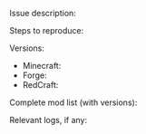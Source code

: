 <!-- Note that this issue tracker is only for issues with RedCraft.
     Please fill out all of the fields below. -->

Issue description: 

Steps to reproduce: 

<!-- If possible, try to reproduce the issue with the latest available versions of everything below.
     List version numbers; don't just say you're running the "latest". -->

Versions:
* Minecraft: 
* Forge: 
* RedCraft:

<!-- If you're using RedCraft with other mods, please list them here. 
     Don't hesitate to mention if there's a mod you highly suspect. Don't forget coremods (Optifine, Sponge, etc.)
-->
Complete mod list (with versions): 

<!-- If the relevant logs are longer than a crash report, upload them to a pastebin and link to it -->
Relevant logs, if any: 

